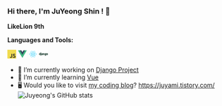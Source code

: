 ### Hi there, I'm JuYeong Shin ! 👋

**LikeLion 9th**

**Languages and Tools:**  

<code><img height="20" src="https://raw.githubusercontent.com/github/explore/80688e429a7d4ef2fca1e82350fe8e3517d3494d/topics/javascript/javascript.png"></code>
<code><img height="20" src="https://raw.githubusercontent.com/github/explore/80688e429a7d4ef2fca1e82350fe8e3517d3494d/topics/vue/vue.png"></code>
<code><img height="20" src="https://raw.githubusercontent.com/github/explore/80688e429a7d4ef2fca1e82350fe8e3517d3494d/topics/react/react.png"></code>
<code><img height="20" src="https://raw.githubusercontent.com/github/explore/80688e429a7d4ef2fca1e82350fe8e3517d3494d/topics/django/django.png"></code>

- 🔭 I’m currently working on [Django Project](https://github.com/juyeong-chungbuk/VeganCommunity)
- 🌱 I’m currently learning [Vue](https://github.com/juyeong-chungbuk/Vuestagram)
- 🖥  Would you like to visit [my coding blog](https://juyami.tistory.com/)?
https://juyami.tistory.com/
![Juyeong's GitHub stats](https://github-readme-stats.vercel.app/api?username=juyeong-chungbuk&theme=nightowl&show_icons=true)


